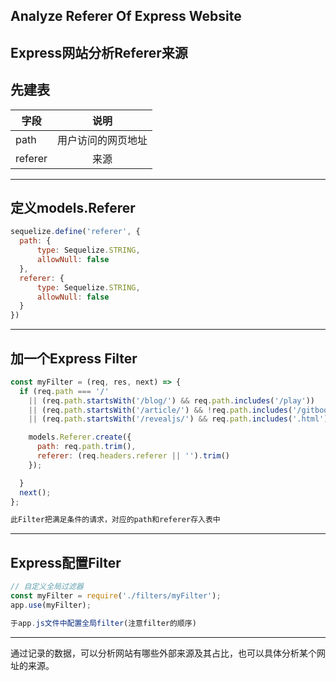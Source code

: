 ## Analyze Referer Of Express Website

Express网站分析Referer来源
---
## 先建表

| 字段 | 说明 |
|-----|:-----:|
| path | 用户访问的网页地址 |
| referer | 来源 |
---
## 定义models.Referer
```js
sequelize.define('referer', {
  path: {
      type: Sequelize.STRING,
      allowNull: false
  },
  referer: {
      type: Sequelize.STRING,
      allowNull: false
  }
})
```
---
## 加一个Express Filter
```js [8,9]
const myFilter = (req, res, next) => {
  if (req.path === '/' 
    || (req.path.startsWith('/blog/') && req.path.includes('/play'))
    || (req.path.startsWith('/article/') && !req.path.includes('/gitbook'))
    || (req.path.startsWith('/revealjs/') && req.path.includes('.html'))) {

    models.Referer.create({
      path: req.path.trim(),
      referer: (req.headers.referer || '').trim()
    });

  }
  next();
};

此Filter把满足条件的请求，对应的path和referer存入表中
```
---
## Express配置Filter

```js [3]
// 自定义全局过滤器
const myFilter = require('./filters/myFilter');
app.use(myFilter);

于app.js文件中配置全局filter(注意filter的顺序)
```
---
通过记录的数据，可以分析网站有哪些外部来源及其占比，也可以具体分析某个网址的来源。